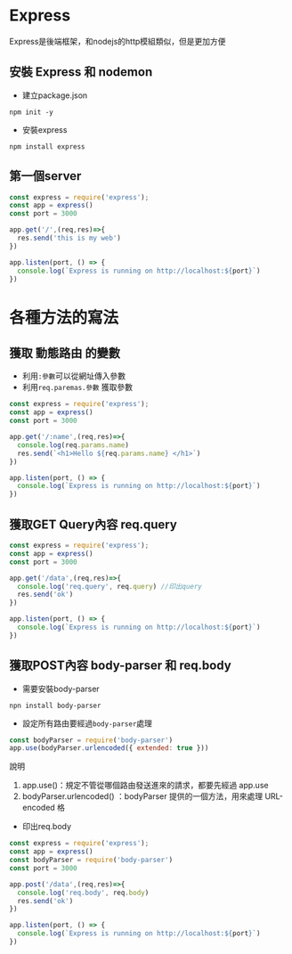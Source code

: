 # Express

Express是後端框架，和nodejs的http模組類似，但是更加方便

## 安裝 Express 和 nodemon

- 建立package.json
```
npm init -y
```

- 安裝express
```
npm install express
```

## 第一個server


```js
const express = require('express');
const app = express()
const port = 3000

app.get('/',(req,res)=>{
  res.send('this is my web')
})

app.listen(port, () => {
  console.log(`Express is running on http://localhost:${port}`)
})
```

# 各種方法的寫法

## 獲取 動態路由 的變數 

- 利用`:參數`可以從網址傳入參數
- 利用`req.paremas.參數` 獲取參數

```js
const express = require('express');
const app = express()
const port = 3000

app.get('/:name',(req,res)=>{
  console.log(req.params.name)
  res.send(`<h1>Hello ${req.params.name} </h1>`)
})

app.listen(port, () => {
  console.log(`Express is running on http://localhost:${port}`)
})
```

## 獲取GET Query內容 req.query

```js
const express = require('express');
const app = express()
const port = 3000

app.get('/data',(req,res)=>{
  console.log('req.query', req.query) //印出query
  res.send('ok')
})

app.listen(port, () => {
  console.log(`Express is running on http://localhost:${port}`)
})
```

## 獲取POST內容 body-parser 和 req.body

- 需要安裝body-parser

```
npn install body-parser
```

- 設定所有路由要經過`body-parser`處理

```js
const bodyParser = require('body-parser')
app.use(bodyParser.urlencoded({ extended: true }))
```

說明
1. app.use()：規定不管從哪個路由發送進來的請求，都要先經過 app.use
2. bodyParser.urlencoded() ：bodyParser 提供的一個方法，用來處理 URL-encoded 格


- 印出req.body
```js
const express = require('express');
const app = express()
const bodyParser = require('body-parser')
const port = 3000

app.post('/data',(req,res)=>{
  console.log('req.body', req.body)
  res.send('ok')
})

app.listen(port, () => {
  console.log(`Express is running on http://localhost:${port}`)
})
```